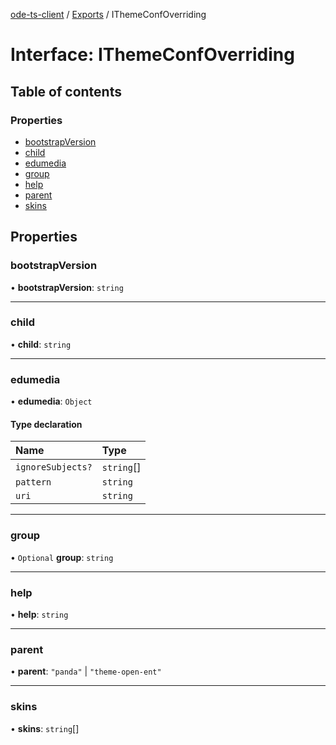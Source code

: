 [ode-ts-client](../README.md) / [Exports](../modules.md) / IThemeConfOverriding

# Interface: IThemeConfOverriding

## Table of contents

### Properties

- [bootstrapVersion](IThemeConfOverriding.md#bootstrapversion)
- [child](IThemeConfOverriding.md#child)
- [edumedia](IThemeConfOverriding.md#edumedia)
- [group](IThemeConfOverriding.md#group)
- [help](IThemeConfOverriding.md#help)
- [parent](IThemeConfOverriding.md#parent)
- [skins](IThemeConfOverriding.md#skins)

## Properties

### bootstrapVersion

• **bootstrapVersion**: `string`

___

### child

• **child**: `string`

___

### edumedia

• **edumedia**: `Object`

#### Type declaration

| Name | Type |
| :------ | :------ |
| `ignoreSubjects?` | `string`[] |
| `pattern` | `string` |
| `uri` | `string` |

___

### group

• `Optional` **group**: `string`

___

### help

• **help**: `string`

___

### parent

• **parent**: ``"panda"`` \| ``"theme-open-ent"``

___

### skins

• **skins**: `string`[]
